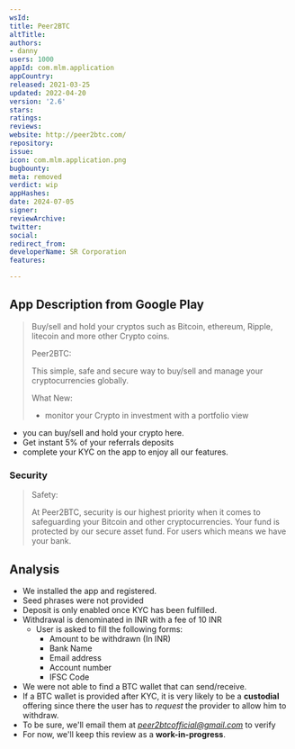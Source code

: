 ```yaml
---
wsId: 
title: Peer2BTC
altTitle: 
authors:
- danny
users: 1000
appId: com.mlm.application
appCountry: 
released: 2021-03-25
updated: 2022-04-20
version: '2.6'
stars: 
ratings: 
reviews: 
website: http://peer2btc.com/
repository: 
issue: 
icon: com.mlm.application.png
bugbounty: 
meta: removed
verdict: wip
appHashes: 
date: 2024-07-05
signer: 
reviewArchive: 
twitter: 
social: 
redirect_from: 
developerName: SR Corporation
features: 

---
```


## App Description from Google Play 

> Buy/sell and hold your cryptos such as Bitcoin, ethereum, Ripple, litecoin and more other Crypto coins.
>
> Peer2BTC:
>
> This simple, safe and secure way to buy/sell and manage your cryptocurrencies globally.
>
> What New:
> - monitor your Crypto in investment with a portfolio view
- you can buy/sell and hold your crypto here.
- Get instant 5% of your referrals deposits
- complete your KYC on the app to enjoy all our features.

### Security 

> Safety:
> 
> At Peer2BTC, security is our highest priority when it comes to safeguarding your Bitcoin and other cryptocurrencies. Your fund is protected by our secure asset fund. For users which means we have your bank.

## Analysis 

- We installed the app and registered.
- Seed phrases were not provided 
- Deposit is only enabled once KYC has been fulfilled. 
- Withdrawal is denominated in INR with a fee of 10 INR 
  - User is asked to fill the following forms:
    - Amount to be withdrawn (In INR)
    - Bank Name 
    - Email address 
    - Account number 
    - IFSC Code
- We were not able to find a BTC wallet that can send/receive. 
- If a BTC wallet is provided after KYC, it is very likely to be a **custodial** offering since there the user has to *request* the provider to allow him to withdraw. 
- To be sure, we'll email them at *peer2btcofficial@gmail.com* to verify
- For now, we'll keep this review as a **work-in-progress**.